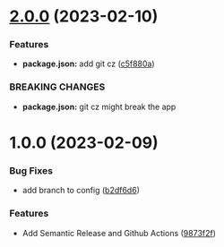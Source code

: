 # [2.0.0](https://github.com/Khumozin/versioning/compare/v1.0.0...v2.0.0) (2023-02-10)


### Features

* **package.json:** add git cz ([c5f880a](https://github.com/Khumozin/versioning/commit/c5f880a1741d5ff112bb4f9a3cd7aa1c01f7f9c5))


### BREAKING CHANGES

* **package.json:** git cz might break the app

# 1.0.0 (2023-02-09)


### Bug Fixes

* add branch to config ([b2df6d6](https://github.com/Khumozin/versioning/commit/b2df6d66c4a2005463b7c60f1ea1d6789a3e7ae4))


### Features

* Add Semantic Release and Github Actions ([9873f2f](https://github.com/Khumozin/versioning/commit/9873f2fe445f8af51bc04223402e6bb21009bea7))
